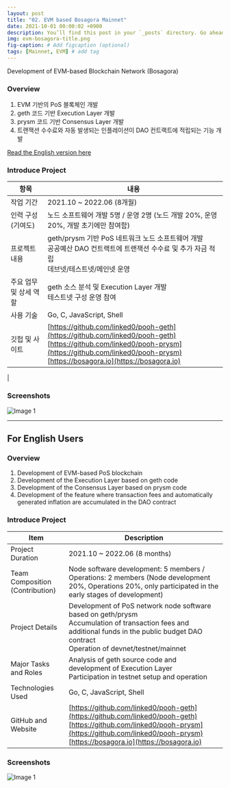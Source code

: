 ```yaml
---
layout: post
title: "02. EVM based Bosagora Mainnet"
date: 2021-10-01 00:00:02 +0900
description: You’ll find this post in your `_posts` directory. Go ahead and edit it and re-build the site to see your changes. # Add post description (optional)
img: evm-bosagora-title.png
fig-caption: # Add figcaption (optional)
tags: [Mainnet, EVM] # add tag
---
```


Development of EVM-based Blockchain Network (Bosagora)

### Overview
1. EVM 기반의 PoS 블록체인 개발
2. geth 코드 기반 Execution Layer 개발
3. prysm 코드 기반 Consensus Layer 개발
4. 트랜잭션 수수료와 자동 발생되는 인플레이션이 DAO 컨트랙트에 적립되는 기능 개발

[Read the English version here](#for-english-users")

### Introduce Project

|   항목 | 내용 |
| ----- | --- |
| 작업 기간 | 2021.10 ~ 2022.06 (8개월) |
| 인력 구성(기여도) | 노드 소프트웨어 개발 5명 / 운영 2명   (노드 개발 20%, 운영 20%, 개발 초기에만 참여함) |
| 프로젝트 내용 | geth/prysm 기반 PoS 네트워크 노드 소프트웨어 개발 <br> 공공예산 DAO 컨트랙트에 트랜잭션 수수료 및 추가 자금 적립 <br> 데브넷/테스트넷/메인넷 운영 |
| 주요 업무 및 상세 역할| geth 소스 분석 및 Execution Layer 개발 <br> 테스트넷 구성 운영 참여
| 사용 기술 | Go, C, JavaScript, Shell |
| 깃헙 및 사이트 | [https://github.com/linked0/pooh-geth](https://github.com/linked0/pooh-geth) <br> [https://github.com/linked0/pooh-prysm](https://github.com/linked0/pooh-prysm) <br> [https://bosagora.io](https://bosagora.io)
 |


### Screenshots
![Image 1]({{site.baseurl}}/assets/img/evm-bosagora-1.png)

---
## For English Users
### Overview
1. Development of EVM-based PoS blockchain
2. Development of the Execution Layer based on geth code
3. Development of the Consensus Layer based on prysm code
4. Development of the feature where transaction fees and automatically generated inflation are accumulated in the DAO contract

### Introduce Project

|   Item | Description |
| ----- | --- |
| Project Duration | 2021.10 ~ 2022.06 (8 months) |
| Team Composition (Contribution) | Node software development: 5 members / Operations: 2 members (Node development 20%, Operations 20%, only participated in the early stages of development) |
| Project Details | Development of PoS network node software based on geth/prysm <br> Accumulation of transaction fees and additional funds in the public budget DAO contract <br> Operation of devnet/testnet/mainnet |
| Major Tasks and Roles | Analysis of geth source code and development of Execution Layer <br> Participation in testnet setup and operation |
| Technologies Used | Go, C, JavaScript, Shell |
| GitHub and Website | [https://github.com/linked0/pooh-geth](https://github.com/linked0/pooh-geth) <br> [https://github.com/linked0/pooh-prysm](https://github.com/linked0/pooh-prysm) <br> [https://bosagora.io](https://bosagora.io) |

### Screenshots
![Image 1]({{site.baseurl}}/assets/img/evm-bosagora-1.png)